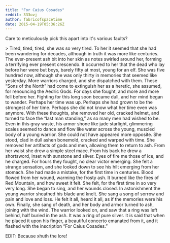```yaml
---
title: "For Caius Cosades"
reddit: 333ovj
author: fabricofspacetime
date: 2015-04-19T05:36:26Z
---
```


Care to meticulously pick this apart into it's various faults?

&gt; Tired, tired, tired, she was so very tired. To her it seemed that she had been wandering for decades, although in truth it was more like centuries. The ever-present ash bit into her skin as notes swirled around her, forming a terrifying ever present crescendo. It occurred to her that the dead who lay before her were but boys, barely fifty at most, young for an elf. She was five hundred now, although she was only thirty in memories that seemed like yesterday. More warriors charged, and she dispatched with them.
  These “Sons of the North” had come to extinguish her as a heretic, she assumed, for renouncing the Aedric Gods. For days she fought, and more and more fell before her. Fighting for this long soon became dull, and her mind began to wander. Perhaps her time was up. Perhaps she had grown to be the strongest of her time. Perhaps she did not know what her time even was anymore. With these thoughts, she removed her old, cracked helmet, and turned to face the “last man standing,” as so many men had wished to be. 
  Even in this gray waste, his armor shone like jade starlight, glimmering scales seemed to dance and flow like water across the young, muscled body of a young warrior. She could not have appeared more opposite. She stood, clad in dull ashen bonemold, cracked and warped with time. She removed her artifacts of gods and men, allowing them to return to ash. From her waist she drew a simple steel mace. From his back he drew a shortsword, inset with sunstone and silver. Eyes of fire me those of ice, and he charged. For hours they fought, no clear victor emerging.
  She felt a strange sensation, and she looked down to see his hilt emerging from her stomach. She had made a mistake, for the first time in centuries. Blood flowed from her wound, warming the frosty ash. It burned like the fires of Red Mountain, and how sweet it felt. She felt, for the first time in so very very long. 
  She began to sing, and her wounds closed. In astonishment the young warrior sheathed his blade and knelt. She sang a song of sorrow and pain and love and loss. He felt it all, heard it all, as if the memories were his own. Finally, she sang of death, and her body and armor turned to ash, joining with the wind. The warrior looked on, and saw that a ring was left behind, half buried in the ash. It was a ring of pure silver. It is said that when he placed it upon his finger, a beautiful concerto emanated from it, and it flashed with the inscription “For Caius Cosades.”

EDIT: Because xhuth the lore!
